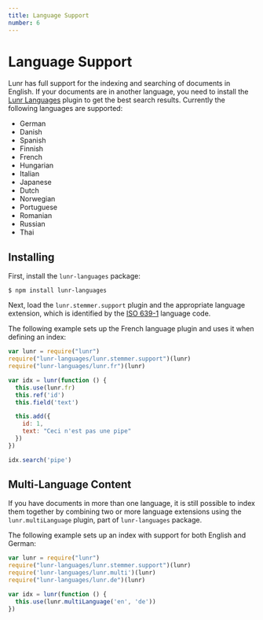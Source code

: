 ```yaml
---
title: Language Support
number: 6
---
```

# Language Support

Lunr has full support for the indexing and searching of documents in English. If your documents are in another language, you need to install the [Lunr Languages](https://github.com/MihaiValentin/lunr-languages) plugin to get the best search results. Currently the following languages are supported:

* <span class="flag flag-de">German</span>
* <span class="flag flag-dk">Danish</span>
* <span class="flag flag-es">Spanish</span>
* <span class="flag flag-fi">Finnish</span>
* <span class="flag flag-fr">French</span>
* <span class="flag flag-hu">Hungarian</span>
* <span class="flag flag-it">Italian</span>
* <span class="flag flag-jp">Japanese</span>
* <span class="flag flag-nl">Dutch</span>
* <span class="flag flag-no">Norwegian</span>
* <span class="flag flag-pt">Portuguese</span>
* <span class="flag flag-ro">Romanian</span>
* <span class="flag flag-ru">Russian</span>
* <span class="flag flag-th">Thai</span>

## Installing

First, install the `lunr-languages` package:

```shell
$ npm install lunr-languages
```

Next, load the `lunr.stemmer.support` plugin and the appropriate language extension, which is identified by the [ISO 639-1](https://en.wikipedia.org/wiki/List_of_ISO_639-1_codes) language code.

The following example sets up the French language plugin and uses it when defining an index:

```javascript
var lunr = require("lunr")
require("lunr-languages/lunr.stemmer.support")(lunr)
require("lunr-languages/lunr.fr")(lunr)

var idx = lunr(function () {
  this.use(lunr.fr)
  this.ref('id')
  this.field('text')

  this.add({
    id: 1,
    text: "Ceci n'est pas une pipe"
  })
})

idx.search('pipe')
```

## Multi-Language Content

If you have documents in more than one language, it is still possible to index them together by combining two or more language extensions using the `lunr.multiLanguage` plugin, part of `lunr-languages` package.

The following example sets up an index with support for both English and German:

```javascript
var lunr = require("lunr")
require("lunr-languages/lunr.stemmer.support")(lunr)
require('lunr-languages/lunr.multi')(lunr)
require("lunr-languages/lunr.de")(lunr)

var idx = lunr(function () {
  this.use(lunr.multiLanguage('en', 'de'))
})
```
